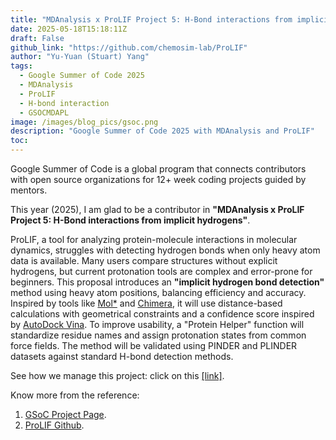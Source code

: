 ```yaml
---
title: "MDAnalysis x ProLIF Project 5: H-Bond interactions from implicit hydrogens"
date: 2025-05-18T15:18:11Z
draft: False
github_link: "https://github.com/chemosim-lab/ProLIF"
author: "Yu-Yuan (Stuart) Yang"
tags:
  - Google Summer of Code 2025
  - MDAnalysis
  - ProLIF
  - H-bond interaction
  - GSOCMDAPL
image: /images/blog_pics/gsoc.png
description: "Google Summer of Code 2025 with MDAnalysis and ProLIF"
toc: 
---
```


Google Summer of Code is a global program that connects contributors with open source organizations for 12+ week coding projects guided by mentors.

This year (2025), I am glad to be a contributor in 
**"MDAnalysis x ProLIF Project 5: H-Bond interactions from implicit hydrogens"**. 

ProLIF, a tool for analyzing protein-molecule interactions in molecular dynamics, struggles with detecting hydrogen bonds when only heavy atom data is available. Many users compare structures without explicit hydrogens, but current protonation tools are complex and error-prone for beginners. This proposal introduces an **"implicit hydrogen bond detection"** method using heavy atom positions, balancing efficiency and accuracy. Inspired by tools like [Mol*](https://molstar.org/) and [Chimera](https://www.cgl.ucsf.edu/chimera/), it will use distance-based calculations with geometrical constraints and a confidence score inspired by [AutoDock Vina](https://vina.scripps.edu/). To improve usability, a "Protein Helper" function will standardize residue names and assign protonation states from common force fields. The method will be validated using PINDER and PLINDER datasets against standard H-bond detection methods.

See how we manage this project: click on this [[link]](https://github.com/yuyuan871111/GSoC2025_Hbond_PM).


Know more from the reference: 
1. [GSoC Project Page](https://summerofcode.withgoogle.com/programs/2025/projects/5Otkx8vp).
2. [ProLIF Github](https://github.com/chemosim-lab/ProLIF).